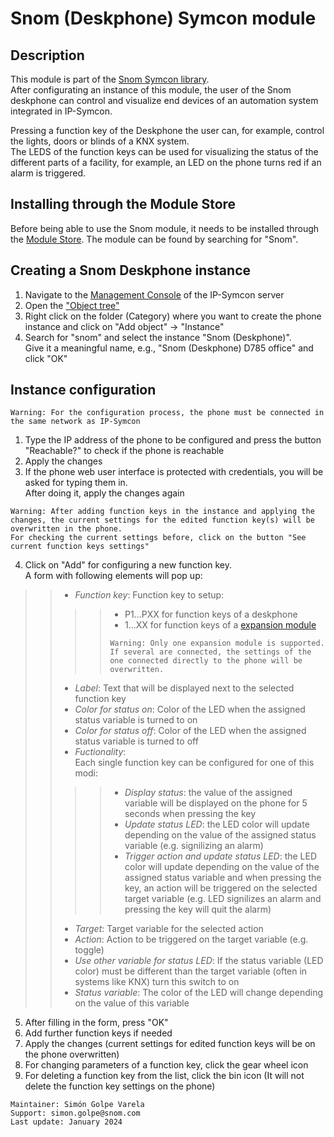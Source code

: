 # Snom (Deskphone) Symcon module
## Description

This module is part of the [Snom Symcon library](https://github.com/symcon/Snom/tree/main).  
After configurating an instance of this module, the user of the Snom deskphone can control and visualize end devices of an automation system integrated in IP-Symcon.  

Pressing a function key of the Deskphone the user can, for example, control the lights, doors or blinds of a KNX system.  
The LEDS of the function keys can be used for visualizing the status of the different parts of a facility, for example, an LED on the phone turns red if an alarm is triggered.  

## Installing through the Module Store
Before being able to use the Snom module, it needs to be installed through the [Module Store](https://www.symcon.de/en/service/documentation/components/management-console/module-store/). The module can be found by searching for "Snom".

## Creating a Snom Deskphone instance
1. Navigate to the [Management Console](https://www.symcon.de/en/service/documentation/components/management-console/) of the IP-Symcon server
2. Open the ["Object tree"](https://www.symcon.de/en/service/documentation/components/management-console/object-tree/)  
3. Right click on the folder (Category) where you want to create the phone instance and click on "Add object" -> "Instance"
4. Search for "snom" and select the instance "Snom (Deskphone)".  
Give it a meaningful name, e.g., "Snom (Deskphone) D785 office" and click "OK"

## Instance configuration
```
Warning: For the configuration process, the phone must be connected in the same network as IP-Symcon
```
1. Type the IP address of the phone to be configured and press the button "Reachable?" to check if the phone is reachable
2. Apply the changes
3. If the phone web user interface is protected with credentials, you will be asked for typing them in.  
After doing it, apply the changes again

```
Warning: After adding function keys in the instance and applying the changes, the current settings for the edited function key(s) will be overwritten in the phone.  
For checking the current settings before, click on the button "See current function keys settings"
```
4. Click on "Add" for configuring a new function key.  
A form with following elements will pop up:
>> - _Function key_: Function key to setup:  
>>>>- P1...PXX for function keys of a deskphone  
>>>>- 1...XX for function keys of a [expansion module](https://www.snom.com/en/products/desk-phones/d7xx/snom-d7c/)
>>>>```
>>>>Warning: Only one expansion module is supported.
>>>>If several are connected, the settings of the one connected directly to the phone will be overwritten.
>>>>```
>> - _Label_: Text that will be displayed next to the selected function key
>> - _Color for status on_: Color of the LED when the assigned status variable is turned to on
>> - _Color for status off_: Color of the LED when the assigned status variable is turned to off
>> - _Fuctionality_:  
Each single function key can be configured for one of this modi:
>>>>- _Display status_: the value of the assigned variable will be displayed on the phone for 5 seconds when pressing the key
>>>>- _Update status LED_: the LED color will update depending on the value of the assigned status variable (e.g. signilizing an alarm)
>>>>- _Trigger action and update status LED_: the LED color will update depending on the value of the assigned status variable and when pressing the key, an action will be triggered on the selected target variable (e.g. LED signilizes an alarm and pressing the key will quit the alarm)
>> - _Target_: Target variable for the selected action
>> - _Action_: Action to be triggered on the target variable (e.g. toggle)
>> - _Use other variable for status LED_: If the status variable (LED color) must be different than the target variable (often in systems like KNX) turn this switch to on
>> - _Status variable_: The color of the LED will change depending on the value of this variable
5. After filling in the form, press "OK"
6. Add further function keys if needed
7. Apply the changes (current settings for edited function keys will be on the phone overwritten)
8. For changing parameters of a function key, click the gear wheel icon
9. For deleting a function key from the list, click the bin icon (It will not delete the function key settings on the phone)


```
Maintainer: Simón Golpe Varela
Support: simon.golpe@snom.com
Last update: January 2024
```
